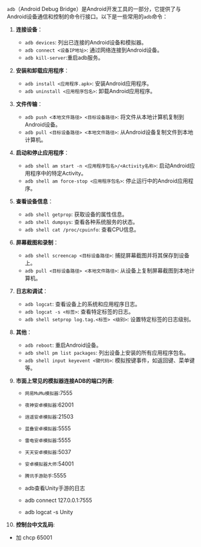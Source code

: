 `adb`（Android Debug Bridge）是Android开发工具的一部分，它提供了与Android设备通信和控制的命令行接口。以下是一些常用的`adb`命令：

1. **连接设备**：
   - `adb devices`: 列出已连接的Android设备和模拟器。
   - `adb connect <设备IP地址>`: 通过网络连接到Android设备。
   - `adb kill-server`:重启adb服务。

2. **安装和卸载应用程序**：
   - `adb install <应用程序.apk>`: 安装Android应用程序。
   - `adb uninstall <应用程序包名>`: 卸载Android应用程序。

3. **文件传输**：
   - `adb push <本地文件路径> <目标设备路径>`: 将文件从本地计算机复制到Android设备。
   - `adb pull <目标设备路径> <本地文件路径>`: 从Android设备复制文件到本地计算机。

4. **启动和停止应用程序**：
   - `adb shell am start -n <应用程序包名>/<Activity名称>`: 启动Android应用程序中的特定Activity。
   - `adb shell am force-stop <应用程序包名>`: 停止运行中的Android应用程序。

5. **查看设备信息**：
   - `adb shell getprop`: 获取设备的属性信息。
   - `adb shell dumpsys`: 查看各种系统服务的状态。
   - `adb shell cat /proc/cpuinfo`: 查看CPU信息。

6. **屏幕截图和录制**：
   - `adb shell screencap <目标设备路径>`: 捕捉屏幕截图并将其保存到设备上。
   - `adb pull <目标设备路径> <本地文件路径>`: 从设备上复制屏幕截图到本地计算机。

7. **日志和调试**：
   - `adb logcat`: 查看设备上的系统和应用程序日志。
   - `adb logcat -s <标签>`: 查看特定标签的日志。
   - `adb shell setprop log.tag.<标签> <级别>`: 设置特定标签的日志级别。

8. **其他**：
   - `adb reboot`: 重启Android设备。
   - `adb shell pm list packages`: 列出设备上安装的所有应用程序包名。
   - `adb shell input keyevent <键代码>`: 模拟按键事件，如返回键、菜单键等。

9. **市面上常见的模拟器连接ADB的端口列表**:
   - `网易MuMu模拟器`:7555
   - `夜神安卓模拟器`:62001
   - `逍遥安卓模拟器`:21503
   - `蓝叠安卓模拟器`:5555
   - `雷电安卓模拟器`:5555
   - `天天安卓模拟器`:5037
   - `安卓模拟器大师`:54001
   - `腾讯手游助手`:5555
   
   - adb查看Unity手游的日志
   - adb connect 127.0.0.1:7555
   - adb logcat -s Unity

10. **控制台中文乱码**:
   - 加 chcp 65001